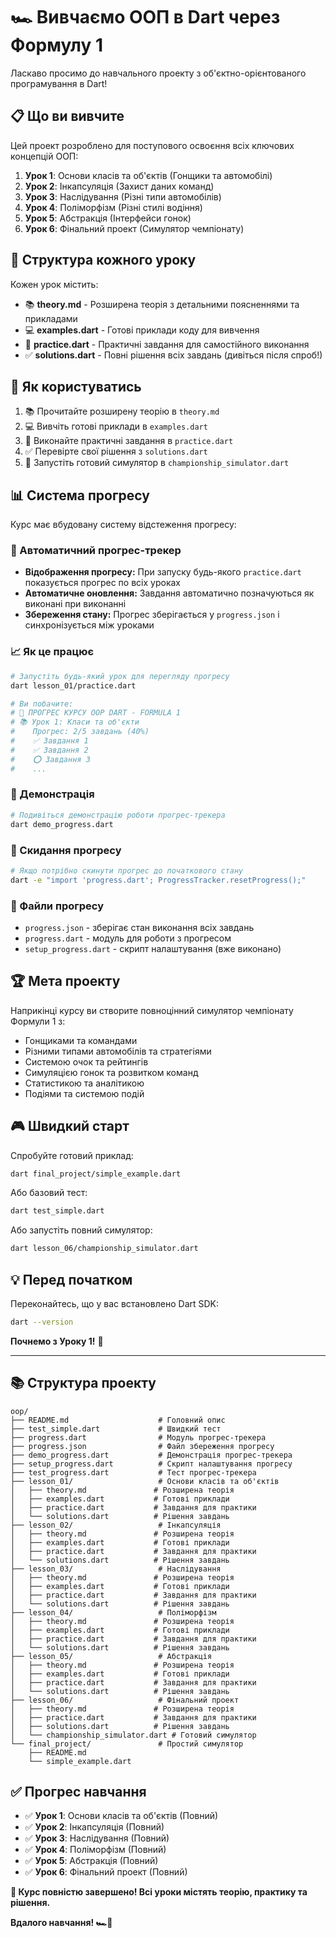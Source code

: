# 🏎️ Вивчаємо ООП в Dart через Формулу 1

Ласкаво просимо до навчального проекту з об'єктно-орієнтованого програмування в Dart! 

## 📋 Що ви вивчите

Цей проект розроблено для поступового освоєння всіх ключових концепцій ООП:

1. **Урок 1**: Основи класів та об'єктів (Гонщики та автомобілі)
2. **Урок 2**: Інкапсуляція (Захист даних команд)
3. **Урок 3**: Наслідування (Різні типи автомобілів)
4. **Урок 4**: Поліморфізм (Різні стилі водіння)
5. **Урок 5**: Абстракція (Інтерфейси гонок)
6. **Урок 6**: Фінальний проект (Симулятор чемпіонату)

## 🎯 Структура кожного уроку

Кожен урок містить:
- 📚 **theory.md** - Розширена теорія з детальними поясненнями та прикладами
- 💻 **examples.dart** - Готові приклади коду для вивчення
- 🎯 **practice.dart** - Практичні завдання для самостійного виконання
- ✅ **solutions.dart** - Повні рішення всіх завдань (дивіться після спроб!)

## 🚀 Як користуватись

1. 📚 Прочитайте розширену теорію в `theory.md`
2. 💻 Вивчіть готові приклади в `examples.dart`
3. 🎯 Виконайте практичні завдання в `practice.dart`
4. ✅ Перевірте свої рішення з `solutions.dart`
5. 🏁 Запустіть готовий симулятор в `championship_simulator.dart`

## 📊 Система прогресу

Курс має вбудовану систему відстеження прогресу:

### 🎯 Автоматичний прогрес-трекер
- **Відображення прогресу:** При запуску будь-якого `practice.dart` показується прогрес по всіх уроках
- **Автоматичне оновлення:** Завдання автоматично позначуються як виконані при виконанні
- **Збереження стану:** Прогрес зберігається у `progress.json` і синхронізується між уроками

### 📈 Як це працює
```bash
# Запустіть будь-який урок для перегляду прогресу
dart lesson_01/practice.dart

# Ви побачите:
# 🏁 ПРОГРЕС КУРСУ OOP DART - FORMULA 1
# 📚 Урок 1: Класи та об'єкти
#    Прогрес: 2/5 завдань (40%)
#    ✅ Завдання 1
#    ✅ Завдання 2
#    ⭕ Завдання 3
#    ...
```

### 🔧 Демонстрація
```bash
# Подивіться демонстрацію роботи прогрес-трекера
dart demo_progress.dart
```

### 🔄 Скидання прогресу
```bash
# Якщо потрібно скинути прогрес до початкового стану
dart -e "import 'progress.dart'; ProgressTracker.resetProgress();"
```

### 📁 Файли прогресу
- `progress.json` - зберігає стан виконання всіх завдань
- `progress.dart` - модуль для роботи з прогресом
- `setup_progress.dart` - скрипт налаштування (вже виконано)

## 🏆 Мета проекту

Наприкінці курсу ви створите повноцінний симулятор чемпіонату Формули 1 з:
- Гонщиками та командами
- Різними типами автомобілів та стратегіями
- Системою очок та рейтингів
- Симуляцією гонок та розвитком команд
- Статистикою та аналітикою
- Подіями та системою подій

## 🎮 Швидкий старт

Спробуйте готовий приклад:
```bash
dart final_project/simple_example.dart
```

Або базовий тест:
```bash
dart test_simple.dart
```

Або запустіть повний симулятор:
```bash
dart lesson_06/championship_simulator.dart
```

## 💡 Перед початком

Переконайтесь, що у вас встановлено Dart SDK:
```bash
dart --version
```

**Почнемо з Уроку 1!** 🏁

---

## 📚 Структура проекту

```
oop/
├── README.md                    # Головний опис
├── test_simple.dart             # Швидкий тест
├── progress.dart                # Модуль прогрес-трекера
├── progress.json                # Файл збереження прогресу
├── demo_progress.dart           # Демонстрація прогрес-трекера
├── setup_progress.dart          # Скрипт налаштування прогресу
├── test_progress.dart           # Тест прогрес-трекера
├── lesson_01/                   # Основи класів та об'єктів
│   ├── theory.md               # Розширена теорія
│   ├── examples.dart           # Готові приклади
│   ├── practice.dart           # Завдання для практики
│   └── solutions.dart          # Рішення завдань
├── lesson_02/                   # Інкапсуляція
│   ├── theory.md               # Розширена теорія
│   ├── examples.dart           # Готові приклади
│   ├── practice.dart           # Завдання для практики
│   └── solutions.dart          # Рішення завдань
├── lesson_03/                   # Наслідування
│   ├── theory.md               # Розширена теорія
│   ├── examples.dart           # Готові приклади
│   ├── practice.dart           # Завдання для практики
│   └── solutions.dart          # Рішення завдань
├── lesson_04/                   # Поліморфізм
│   ├── theory.md               # Розширена теорія
│   ├── examples.dart           # Готові приклади
│   ├── practice.dart           # Завдання для практики
│   └── solutions.dart          # Рішення завдань
├── lesson_05/                   # Абстракція
│   ├── theory.md               # Розширена теорія
│   ├── examples.dart           # Готові приклади
│   ├── practice.dart           # Завдання для практики
│   └── solutions.dart          # Рішення завдань
├── lesson_06/                   # Фінальний проект
│   ├── theory.md               # Розширена теорія
│   ├── practice.dart           # Завдання для практики
│   ├── solutions.dart          # Рішення завдань
│   └── championship_simulator.dart # Готовий симулятор
└── final_project/               # Простий симулятор
    ├── README.md
    └── simple_example.dart
```

## ✅ Прогрес навчання

- ✅ **Урок 1**: Основи класів та об'єктів (Повний)
- ✅ **Урок 2**: Інкапсуляція (Повний)
- ✅ **Урок 3**: Наслідування (Повний)
- ✅ **Урок 4**: Поліморфізм (Повний)
- ✅ **Урок 5**: Абстракція (Повний)
- ✅ **Урок 6**: Фінальний проект (Повний)

**🎉 Курс повністю завершено! Всі уроки містять теорію, практику та рішення.**

**Вдалого навчання! 🏎️💨** 